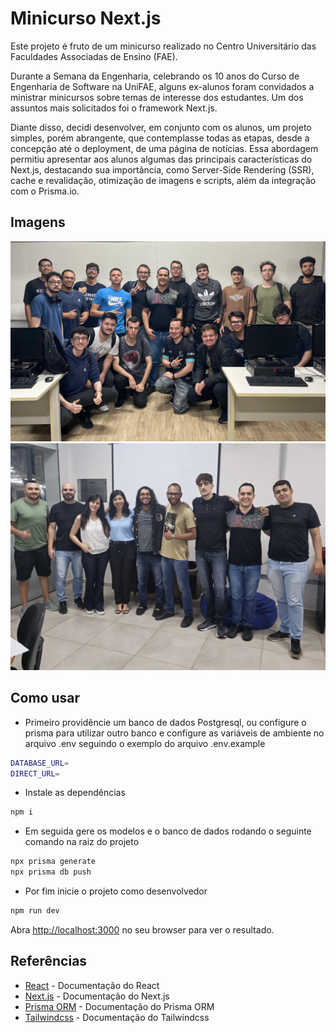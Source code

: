 # Minicurso Next.js
Este projeto é fruto de um minicurso realizado no Centro Universitário das Faculdades Associadas de Ensino (FAE). 

Durante a Semana da Engenharia, celebrando os 10 anos do Curso de Engenharia de Software na UniFAE, alguns ex-alunos foram convidados a ministrar minicursos sobre temas de interesse dos estudantes. Um dos assuntos mais solicitados foi o framework Next.js.

Diante disso, decidi desenvolver, em conjunto com os alunos, um projeto simples, porém abrangente, que contemplasse todas as etapas, desde a concepção até o deployment, de uma página de notícias. Essa abordagem permitiu apresentar aos alunos algumas das principais características do Next.js, destacando sua importância, como Server-Side Rendering (SSR), cache e revalidação, otimização de imagens e scripts, além da integração com o Prisma.io.

## Imagens
<img src="https://raw.githubusercontent.com/caiovsoares/minicurso-nextjs/24f94faf5b56930156308f28733d36c37ee932a0/public/Alunos.jpg" alt="Imagem Alunos" width="800"/>
<img src="https://raw.githubusercontent.com/caiovsoares/minicurso-nextjs/24f94faf5b56930156308f28733d36c37ee932a0/public/Professores.jpg" alt="Imagem Professores" width="800"/>

## Como usar

- Primeiro providêncie um banco de dados Postgresql, ou configure o prisma para utilizar outro banco e configure as variáveis de ambiente no arquivo .env seguindo o exemplo do arquivo .env.example
```bash
DATABASE_URL=
DIRECT_URL=
```
- Instale as dependências
```bash
npm i
```
- Em seguida gere os modelos e o banco de dados rodando o seguinte comando na raiz do projeto
```bash
npx prisma generate
npx prisma db push
```
- Por fim inicie o projeto como desenvolvedor
```bash
npm run dev
```

Abra [http://localhost:3000](http://localhost:3000) no seu browser para ver o resultado.

## Referências

- [React](https://react.dev/reference/react) - Documentação do React
- [Next.js](https://nextjs.org/docs) - Documentação do Next.js
- [Prisma ORM](https://www.prisma.io/docs/orm) - Documentação do Prisma ORM
- [Tailwindcss](https://tailwindcss.com/docs/installation) - Documentação do Tailwindcss
